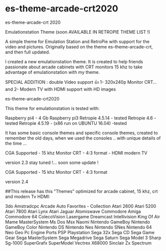 # es-theme-arcade-crt2020
es-theme-arcade-crt 2020

Emulationstation Theme (soon AVAILABLE IN RETROPIE THEME LIST !)

A simple theme for Emulation Station and RetroPie with support for the video and pictures. Originally based on the theme es-theme-arcade-crt, and then full updated.

I created a new emulationstation theme. It is created to help friends passionate about arcade cabinets with CRT monitors 15 khz to take advantage of emulationstation with my theme.

SPECIAL ADDITION :
double Video support 👍 1- 320x240p Monitor CRT... and 2- Modern TV with HDMI support with HD images

es-theme-arcade-crt2020

This theme for emulationstation is tested with:

Raspberry pi4 - 4 Gb
Raspberry pi3
Retropie 4.5.14 - tested
Retropie 4.6 - tested
Retropie 4.5.19 - (x86 run on UBUNTU 16.04) -tested

It has some basic console themes and specific console themes, created to remember the old days, when we used the consoles .. with unique details of the time ...

CGA Supported - 15 khz Monitor CRT - 4:3 format - HDMI modern TV

version 2.3 stay tuned !... soon some update !

CGA Supported - 15 khz Monitor CRT - 4:3 format

version 2.4

##This release has this "Themes" optimized for arcade cabinet, 15 khz, crt and modern Tv HDMI:

3do
Amstradcpc 
Arcade
Auto Favorites - Collection
Atari 2600
Atari 5200
Atari 7800
Atari Lynx
Atari Jaguar
Atomiswave
Commodore Amiga
Commodore 64
ColecoVision
Lasergame
Dreamcast
Intellivision
King Of Air
Mame
MasterSystem
Ms Dos
Msx
Naomi
Nintendo GameBoy
Nintendo GameBoy Color
Nintendo DS
Nintendo Nes
Nintendo SNes
Nintendo 64
Neo Geo
Pc Engine
Ports
PSP
Playstation
Sega 32x
Sega CD
Sega Game Gear
Sega MasterSystem
Sega Megadrive
Sega Saturn
Sega Model 3
Sharp Sg-1000
SuperGrafx
SuperModel
Vectrex
X68000
Sinclair Zx Spectrum



